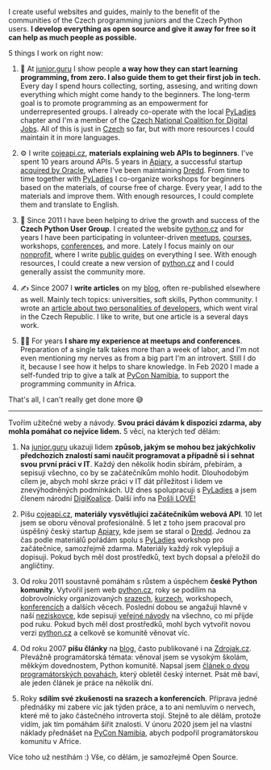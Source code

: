 I create useful websites and guides, mainly to the benefit of the communities of the Czech programming juniors and the Czech Python users. **I develop everything as open source and give it away for free so it can help as much people as possible.**

5 things I work on right now:

1. 🐣 At [junior.guru](https://junior.guru/) I show people **a way how they can start learning programming, from zero. I also guide them to get their first job in tech.** Every day I spend hours collecting, sorting, assesing, and writing down everything which might come handy to the beginners. The long-term goal is to promote programming as an empowerment for underrepresented groups. I already co-operate with the local [PyLadies](https://www.pyladies.com/) chapter and I'm a member of the [Czech National Coalition for Digital Jobs](https://digikoalice.cz/en/). All of this is just in [Czech](https://en.wikipedia.org/wiki/Czech_language) so far, but with more resources I could maintain it in more languages.

2. ⚙️ I write [cojeapi.cz](https://cojeapi.cz), **materials explaining web APIs to beginners**. I've spent 10 years around APIs. 5 years in [Apiary](https://angel.co/company/apiary-1), a successful startup [acquired by Oracle](https://www.oracle.com/corporate/acquisitions/apiary/), where I've been maintaining [Dredd](https://github.com/apiaryio/dredd). From time to time together with [PyLadies](https://www.pyladies.com/) I co-organize workshops for beginners based on the materials, of course free of charge. Every year, I add to the materials and improve them. With enough resources, I could complete them and translate to English.

3. 🐍 Since 2011 I have been helping to drive the growth and success of the **Czech Python User Group**. I created the website [python.cz](https://python.cz/en/) and for years I have been participating in volunteer-driven [meetups](https://pyvo.cz/en/), [courses](https://www.pyladies.com/), workshops, [conferences](https://cz.pycon.org/), and more. Lately I focus mainly on our [nonprofit](http://pyvec.org/en/), where I write [public guides](https://docs.pyvec.org/) on everything I see. With enough resources, I could create a new version of [python.cz](https://python.cz/en/) and I could generally assist the community more.

4. ✍ Since 2007 I **write articles** on my [blog](https://honzajavorek.cz/blog/), often re-published elsewhere as well. Mainly tech topics: universities, soft skills, Python community. I wrote an [article about two personalities of developers](https://honzajavorek.cz/blog/kolonizatori-a-spravci-kolonii), which went viral in the Czech Republic. I like to write, but one article is a several days work.

5. 👨‍🏫 For years **I share my experience at meetups and conferences**. Preparation of a single talk takes more than a week of labor, and I'm not even mentioning my nerves as from a big part I'm an introvert. Still I do it, because I see how it helps to share knowledge. In Feb 2020 I made a self-funded trip to give a talk at [PyCon Namibia](https://na.pycon.org/), to support the programming community in Africa.

That's all, I can't really get done more 😅

----

Tvořím užitečné weby a návody. **Svou práci dávám k dispozici zdarma, aby mohla pomáhat co nejvíce lidem.** 5 věcí, na kterých teď dělám:

1. Na [junior.guru](https://junior.guru/) ukazuji lidem **způsob, jakým se mohou bez jakýchkoliv předchozích znalostí sami naučit programovat a případně si i sehnat svou první práci v IT**. Každý den několik hodin sbírám, přebírám, a sepisuji všechno, co by se začátečníkům mohlo hodit. Dlouhodobým cílem je, abych mohl skrze práci v IT dát příležitost i lidem ve znevýhodněných podmínkách. Už dnes spolupracuji s [PyLadies](https://pyladies.cz) a jsem členem národní [DigiKoalice](https://digikoalice.cz/). Další info na [Pošli LOVE!](https://junior.guru/donate/)

2. Píšu [cojeapi.cz](https://cojeapi.cz), **materiály vysvětlující začátečníkům webová API**. 10 let jsem se oboru věnoval profesionálně. 5 let z toho jsem pracoval pro úspěšný český startup [Apiary](https://byznys.ihned.cz/c1-65593630-oracle-kupuje-za-miliardy-korun-cesky-start-up-apiary-zakladatele-ve-firme-zustavaji), kde jsem se staral o [Dredd](https://github.com/apiaryio/dredd). Jednou za čas podle materiálů pořádám spolu s [PyLadies](https://pyladies.cz/) workshop pro začátečnice, samozřejmě zdarma. Materiály každý rok vylepšuji a dopisuji. Pokud bych měl dost prostředků, text bych dopsal a přeložil do angličtiny.

3. Od roku 2011 soustavně pomáhám s růstem a úspěchem **české Python komunity**. Vytvořil jsem web [python.cz](https://python.cz/), roky se podílím na dobrovolnicky organizovaných [srazech](https://pyvo.cz/), [kurzech](https://pyladies.cz/), workshopech, [konferencích](https://cz.pycon.org/) a dalších věcech. Poslední dobou se angažuji hlavně v naší [neziskovce](http://pyvec.org/), kde sepisuji [veřejné návody](https://docs.pyvec.org/) na všechno, co mi přijde pod ruku. Pokud bych měl dost prostředků, mohl bych vytvořit novou verzi [python.cz](https://python.cz/) a celkově se komunitě věnovat víc.

4. Od roku 2007 **píšu články** na [blog](https://honzajavorek.cz/blog/), často publikované i na [Zdrojak.cz](https://www.zdrojak.cz/autori/honza-javorek/). Převážně programátorská témata: věnoval jsem se vysokým školám, měkkým dovednostem, Python komunitě. Napsal jsem [článek o dvou programátorských povahách](https://honzajavorek.cz/blog/kolonizatori-a-spravci-kolonii/), který obletěl český internet. Psát mě baví, ale jeden článek je práce na několik dní.

5. Roky **sdílím své zkušenosti na srazech a konferencích**. Příprava jedné přednášky mi zabere víc jak týden práce, a to ani nemluvím o nervech, které mě to jako částečného introverta stojí. Stejně to ale dělám, protože vidím, jak tím pomáhám šířit znalosti. V únoru 2020 jsem jel na vlastní náklady přednášet na [PyCon Namibia](https://na.pycon.org/), abych podpořil programátorskou komunitu v Africe.

Více toho už nestíhám :) Vše, co dělám, je samozřejmě Open Source.
